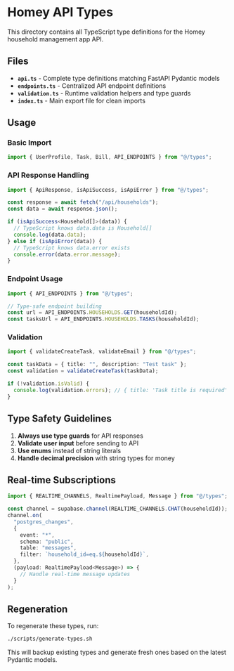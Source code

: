 # Homey API Types

This directory contains all TypeScript type definitions for the Homey household management app API.

## Files

- **`api.ts`** - Complete type definitions matching FastAPI Pydantic models
- **`endpoints.ts`** - Centralized API endpoint definitions
- **`validation.ts`** - Runtime validation helpers and type guards
- **`index.ts`** - Main export file for clean imports

## Usage

### Basic Import

```typescript
import { UserProfile, Task, Bill, API_ENDPOINTS } from "@/types";
```

### API Response Handling

```typescript
import { ApiResponse, isApiSuccess, isApiError } from "@/types";

const response = await fetch("/api/households");
const data = await response.json();

if (isApiSuccess<Household[]>(data)) {
  // TypeScript knows data.data is Household[]
  console.log(data.data);
} else if (isApiError(data)) {
  // TypeScript knows data.error exists
  console.error(data.error.message);
}
```

### Endpoint Usage

```typescript
import { API_ENDPOINTS } from "@/types";

// Type-safe endpoint building
const url = API_ENDPOINTS.HOUSEHOLDS.GET(householdId);
const tasksUrl = API_ENDPOINTS.HOUSEHOLDS.TASKS(householdId);
```

### Validation

```typescript
import { validateCreateTask, validateEmail } from "@/types";

const taskData = { title: "", description: "Test task" };
const validation = validateCreateTask(taskData);

if (!validation.isValid) {
  console.log(validation.errors); // { title: 'Task title is required' }
}
```

## Type Safety Guidelines

1. **Always use type guards** for API responses
2. **Validate user input** before sending to API
3. **Use enums** instead of string literals
4. **Handle decimal precision** with string types for money

## Real-time Subscriptions

```typescript
import { REALTIME_CHANNELS, RealtimePayload, Message } from "@/types";

const channel = supabase.channel(REALTIME_CHANNELS.CHAT(householdId));
channel.on(
  "postgres_changes",
  {
    event: "*",
    schema: "public",
    table: "messages",
    filter: `household_id=eq.${householdId}`,
  },
  (payload: RealtimePayload<Message>) => {
    // Handle real-time message updates
  }
);
```

## Regeneration

To regenerate these types, run:

```bash
./scripts/generate-types.sh
```

This will backup existing types and generate fresh ones based on the latest Pydantic models.
